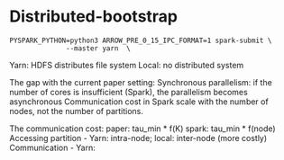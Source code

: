 # Distributed-bootstrap
    PYSPARK_PYTHON=python3 ARROW_PRE_0_15_IPC_FORMAT=1 spark-submit \
                  --master yarn  \
                  
Yarn: HDFS distributes file system 
Local: no distributed system

The gap with the current paper setting:
Synchronous parallelism: if the number of cores is insufficient (Spark), the parallelism becomes asynchronous
Communication cost in Spark scale with the number of nodes, not the number of partitions. 

The communication cost:
paper: tau_min * f(K)
spark: tau_min * f(node)
  Accessing partition - Yarn: intra-node; local: inter-node (more costly)
  Communication - Yarn: 
